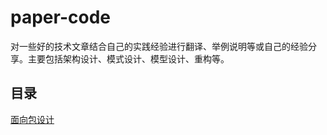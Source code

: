 # paper-code
对一些好的技术文章结合自己的实践经验进行翻译、举例说明等或自己的经验分享。主要包括架构设计、模式设计、模型设计、重构等。

## 目录
[面向包设计](https://github.com/danceyoung/paper-code/blob/master/package-oriented-design/packageorienteddesign.md)